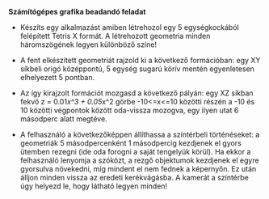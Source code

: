 **Számítógépes grafika beadandó feladat**

- Készíts egy alkalmazást amiben létrehozol egy 5 egységkockából felépített Tetris X formát. A létrehozott geometria minden háromszögének legyen különböző színe!

- A fent elkészített geometriát rajzold ki a következő formációban: egy XY síkbeli origó középpontú, 5 egység sugarú körív mentén egyenletesen elhelyezett 5 pontban.

- Az így kirajzolt formációt mozgasd a következő pályán: egy XZ síkban fekvő z = 0.01*x^3 + 0.05*x^2 görbe -10<=x<=10 közötti részén a -10 és 10 közötti végpontok között oda-vissza mozogva, egy ilyen utat 6 másodperc alatt megtéve.

- A felhasználó a következőképpen állíthassa a színtérbeli történéseket: a geometriák 5 másodpercenként 1 másodpercig kezdjenek el gyors ütemben rezegni (ide oda forogni a saját tengelyük körül). Ha ekkor a felhasználó lenyomja a szóközt, a rezgő objektumok kezdjenek el egyre gyorsulva növekedni, míg mindent el nem fednek a képernyőn. Ez után álljon minden vissza az eredeti kerékvágásba. A kamerát a színtérbe úgy helyezd le, hogy látható legyen minden! 